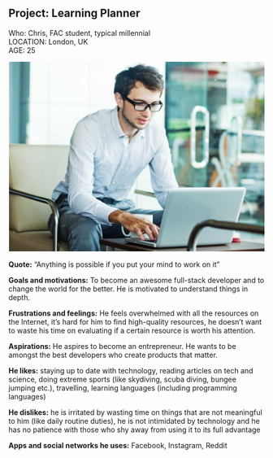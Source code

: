 ## Project: Learning Planner
Who: Chris, FAC student, typical millennial  
LOCATION: London, UK  
AGE: 25

![Chris](./chris.png)

**Quote:** “Anything is possible if you put your mind to work on it”

**Goals and motivations:** To become an awesome full-stack developer and to change the world for the better. He is motivated to understand things in depth.

**Frustrations and feelings:** He feels overwhelmed with all the resources on the Internet, it’s hard for him to find high-quality resources, he doesn’t want to waste his time on evaluating if a certain resource is worth his attention.

**Aspirations:** He aspires to become an entrepreneur. He wants to be amongst the best developers who create products that matter.

**He likes:** staying up to date with technology, reading articles on tech and science, doing extreme sports (like skydiving, scuba diving, bungee jumping etc.), travelling, learning languages (including programming languages)

**He dislikes:** he is irritated by wasting time on things that are not meaningful to him (like daily routine duties), he is not intimidated by technology and he has no patience with those who shy away from using it to its full advantage

**Apps and social networks he uses:** Facebook, Instagram, Reddit
